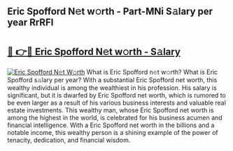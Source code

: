 ## Eric Spofford N𝚎t w𝚘rth - Part-MNi S𝚊lary per year RrRFI

# <h2><a href="http://gc0d1px.nevu.top/?p=Eric+Spofford">🔗 👉🔴 Eric Spofford N𝚎t w𝚘rth - S𝚊lary</a></h2>

[![Eric Spofford N𝚎t W𝚘rth](https://i.imgur.com/Oavwk0R.jpeg)](http://gc0d1px.nevu.top/?p=Eric+Spofford)
What is Eric Spofford n𝚎t w𝚘rth? What is Eric Spofford s𝚊lary per year?
With a substantial Eric Spofford net worth, this wealthy individual is among the wealthiest in his profession. His salary is significant, but it is dwarfed by Eric Spofford net worth, which is rumored to be even larger as a result of his various business interests and valuable real estate investments. This wealthy man, whose Eric Spofford net worth is among the highest in the world, is celebrated for his business acumen and financial intelligence. With a Eric Spofford net worth in the billions and a notable income, this wealthy person is a shining example of the power of tenacity, dedication, and financial wisdom.
